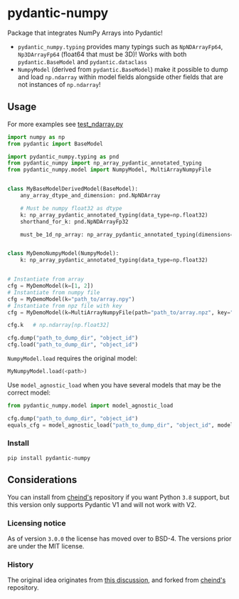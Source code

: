 # pydantic-numpy

Package that integrates NumPy Arrays into Pydantic!

- `pydantic_numpy.typing` provides many typings such as `NpNDArrayFp64`, `Np3DArrayFp64` (float64 that must be 3D)! Works with both `pydantic.BaseModel` and `pydantic.dataclass`
- `NumpyModel` (derived from `pydantic.BaseModel`) make it possible to dump and load `np.ndarray` within model fields alongside other fields that are not instances of `np.ndarray`!

## Usage

For more examples see [test_ndarray.py](./tests/test_typing.py)

```python
import numpy as np
from pydantic import BaseModel

import pydantic_numpy.typing as pnd
from pydantic_numpy import np_array_pydantic_annotated_typing
from pydantic_numpy.model import NumpyModel, MultiArrayNumpyFile


class MyBaseModelDerivedModel(BaseModel):
    any_array_dtype_and_dimension: pnd.NpNDArray

    # Must be numpy float32 as dtype
    k: np_array_pydantic_annotated_typing(data_type=np.float32)
    shorthand_for_k: pnd.NpNDArrayFp32

    must_be_1d_np_array: np_array_pydantic_annotated_typing(dimensions=1)


class MyDemoNumpyModel(NumpyModel):
    k: np_array_pydantic_annotated_typing(data_type=np.float32)


# Instantiate from array
cfg = MyDemoModel(k=[1, 2])
# Instantiate from numpy file
cfg = MyDemoModel(k="path_to/array.npy")
# Instantiate from npz file with key
cfg = MyDemoModel(k=MultiArrayNumpyFile(path="path_to/array.npz", key="k"))

cfg.k   # np.ndarray[np.float32]

cfg.dump("path_to_dump_dir", "object_id")
cfg.load("path_to_dump_dir", "object_id")
```

`NumpyModel.load` requires the original model:
```python
MyNumpyModel.load(<path>)
```
Use `model_agnostic_load` when you have several models that may be the correct model:

```python
from pydantic_numpy.model import model_agnostic_load

cfg.dump("path_to_dump_dir", "object_id")
equals_cfg = model_agnostic_load("path_to_dump_dir", "object_id", models=[MyNumpyModel, MyDemoModel])
```

### Install
```shell
pip install pydantic-numpy
```

## Considerations
You can install from [cheind's](https://github.com/cheind/pydantic-numpy) repository if you want Python `3.8` support, but this version only supports Pydantic V1 and will not work with V2.

### Licensing notice
As of version `3.0.0` the license has moved over to BSD-4. The versions prior are under the MIT license.

### History
The original idea originates from [this discussion](https://gist.github.com/danielhfrank/00e6b8556eed73fb4053450e602d2434), and forked from [cheind's](https://github.com/cheind/pydantic-numpy) repository.
